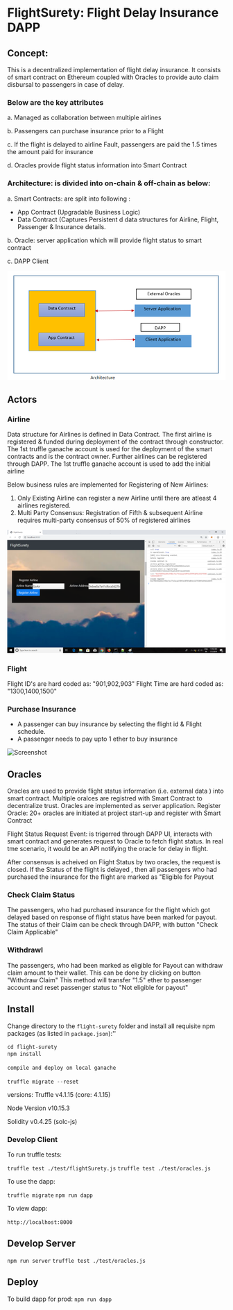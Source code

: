 # FlightSurety: Flight Delay Insurance DAPP

## Concept:
This is a decentralized implementation of flight delay insurance. 
It consists of smart contract on Ethereum coupled with Oracles to provide auto claim disbursal to passengers in case of delay.

### Below are the key attributes

a. Managed as collaboration between multiple airlines

b. Passengers can purchase insurance prior to a Flight

c. If the flight is delayed to airline Fault, passengers are paid the 1.5 times the amount paid for insurance

d. Oracles provide flight status information into Smart Contract


### Architecture: is divided into on-chain & off-chain as below: 
a. Smart Contracts: are split into following :
  - App Contract (Upgradable Business Logic)
  - Data Contract (Captures Persistent d data structures for Airline, Flight, Passenger & Insurance details.

b. Oracle: server application which will provide flight status to smart contract

c. DAPP Client


![Screenshot](Images/Architecture.png)
## Actors

### Airline
Data structure for Airlines is defined in Data Contract. The first airline is registered & funded during deployment of the contract through constructor. The 1st truffle ganache account is used for the deployment of the smart contracts and is the contract owner.
Further airlines can be registered through DAPP. The 1st truffle ganache account is used to add the initial airline

Below business rules are implemented for Registering of New Airlines:

1. Only Existing Airline can register a new Airline until there are atleast 4 airlines registered.
2. Multi Party Consensus: Registration of Fifth & subsequent Airline requires multi-party consensus of 50% of registered airlines

![Screenshot](Images/Register-Airline.png)

### Flight
Flight ID's are hard coded as: "901,902,903"
Flight Time are hard coded as: "1300,1400,1500"


### Purchase Insurance
*  A passenger can buy insurance by selecting the flight id & Flight schedule.
*  A passenger needs to pay upto 1 ether to buy insurance

![Screenshot](Images/Purchase-Insurance-Invocation.png.png)


## Oracles 
Oracles are used to provide flight status information (i.e. external data ) into smart contract.
Multiple oralces are registred with Smart Contract to decentralize trust. Oracles are implemented as server application.
Register Oracle: 20+ oracles are initiated at project start-up and register with Smart Contract

Flight Status Request Event: is trigerred through DAPP UI, interacts with smart contract and generates request to Oracle to fetch flight status. In real tme scenario, it would be an API notifying the oracle for delay in flight.

After consensus is acheived on Flight Status by two oracles, the request is closed. If the Status of the flight is delayed , then all passengers who had purchased the insurance for the flight
are marked as "Eligible for Payout


### Check Claim Status

The passengers, who had purchased insurance for the flight which got delayed based on response of flight status have been marked for payout. The status of their Claim can be check through DAPP, with button "Check Claim Applicable"


### Withdrawl

The passengers, who had been marked as eligible for Payout can withdraw claim amount to their wallet. This can be done by clicking on button "Withdraw Claim"
This method will transfer "1.5" ether to passenger account and reset passenger status to "Not eligible for payout"







## Install

Change directory to the ```flight-surety``` folder and install all requisite npm packages (as listed in ```package.json```):''

```
cd flight-surety
npm install

compile and deploy on local ganache

truffle migrate --reset
```


versions:
Truffle v4.1.15 (core: 4.1.15)

Node Version
v10.15.3

Solidity v0.4.25 (solc-js)


### Develop Client

To run truffle tests:

`truffle test ./test/flightSurety.js`
`truffle test ./test/oracles.js`

To use the dapp:

`truffle migrate`
`npm run dapp`

To view dapp:

`http://localhost:8000`

## Develop Server

`npm run server`
`truffle test ./test/oracles.js`

## Deploy

To build dapp for prod:
`npm run dapp`



